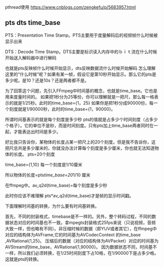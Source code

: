 pthread使用   https://www.cnblogs.com/zengkefu/p/5683957.html



## pts dts time_base


PTS：Presentation Time Stamp。PTS主要用于度量解码后的视频帧什么时候被显示出来

DTS：Decode Time Stamp。DTS主要是标识读入内存中的ｂｉｔ流在什么时候开始送入解码器中进行解码

也就是pts反映帧什么时候开始显示，dts反映数据流什么时候开始解码
怎么理解这里的“什么时候”呢？如果有某一帧，假设它是第10秒开始显示。那么它的pts是多少呢。是10？还是10s？还是两者都不是。

为了回答这个问题，先引入FFmpeg中时间基的概念，也就是time_base。它也是用来度量时间的。
如果把1秒分为25等份，你可以理解就是一把尺，那么每一格表示的就是1/25秒。此时的time_base={1，25}
如果你是把1秒分成90000份，每一个刻度就是1/90000秒，此时的time_base={1，90000}。

所谓时间基表示的就是每个刻度是多少秒
pts的值就是占多少个时间刻度（占多少个格子）。它的单位不是秒，而是时间刻度。只有pts加上time_base两者同时在一起，才能表达出时间是多少。

好比我只告诉你，某物体的长度占某一把尺上的20个刻度。但是我不告诉你，这把尺总共是多少厘米的，你就没办法计算每个刻度是多少厘米，你也就无法知道物体的长度。
pts=20个刻度

time_base={1,10} 每一个刻度是1/10厘米

所以物体的长度=pts*time_base=20*1/10 厘米

在ffmpeg中。av_q2d(time_base)=每个刻度是多少秒

此时你应该不难理解 pts*av_q2d(time_base)才是帧的显示时间戳。

下面理解时间基的转换，为什么要有时间基转换。

首先，不同的封装格式，timebase是不一样的。另外，整个转码过程，不同的数据状态对应的时间基也不一致。拿mpegts封装格式25fps来说（只说视频，音频大致一样，但也略有不同）。非压缩时候的数据（即YUV或者其它），在ffmpeg中对应的结构体为AVFrame,它的时间基为AVCodecContext 的time_base ,AVRational{1,25}。
压缩后的数据（对应的结构体为AVPacket）对应的时间基为AVStream的time_base，AVRational{1,90000}。
因为数据状态不同，时间基不一样，所以我们必须转换，在1/25时间刻度下占10格，在1/90000下是占多少格。这就是pts的转换。
